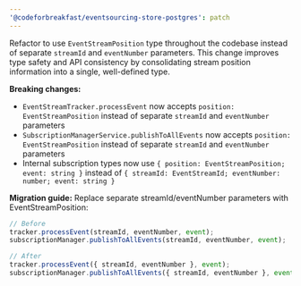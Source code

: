 ```yaml
---
'@codeforbreakfast/eventsourcing-store-postgres': patch
---
```


Refactor to use `EventStreamPosition` type throughout the codebase instead of separate `streamId` and `eventNumber` parameters. This change improves type safety and API consistency by consolidating stream position information into a single, well-defined type.

**Breaking changes:**

- `EventStreamTracker.processEvent` now accepts `position: EventStreamPosition` instead of separate `streamId` and `eventNumber` parameters
- `SubscriptionManagerService.publishToAllEvents` now accepts `position: EventStreamPosition` instead of separate `streamId` and `eventNumber` parameters
- Internal subscription types now use `{ position: EventStreamPosition; event: string }` instead of `{ streamId: EventStreamId; eventNumber: number; event: string }`

**Migration guide:**
Replace separate streamId/eventNumber parameters with EventStreamPosition:

```typescript
// Before
tracker.processEvent(streamId, eventNumber, event);
subscriptionManager.publishToAllEvents(streamId, eventNumber, event);

// After
tracker.processEvent({ streamId, eventNumber }, event);
subscriptionManager.publishToAllEvents({ streamId, eventNumber }, event);
```
